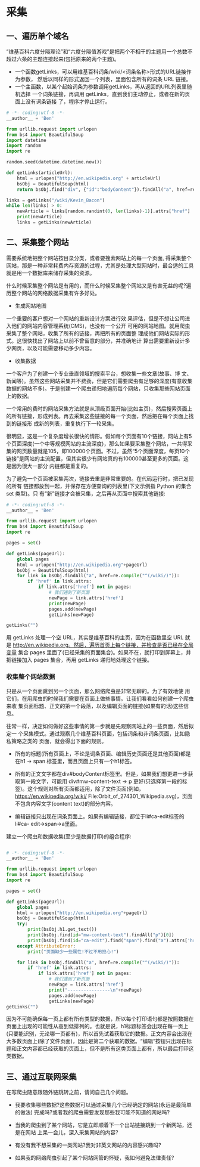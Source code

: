 # 采集

## 一、遍历单个域名

“维基百科六度分隔理论”和“六度分隔值游戏”是把两个不相干的主题用一个总数不超过六条的主题连接起来(包括原来的两个主题)。

- 一个函数getLinks，可以用维基百科词条/wiki/<词条名称>形式的URL链接作为参数， 然后以同样的形式返回一个列表，里面包含所有的词条 URL 链接。
- 一个主函数，以某个起始词条为参数调用getLinks，再从返回的URL列表里随机选择 一个词条链接，再调用 getLinks，直到我们主动停止，或者在新的页面上没有词条链接 了，程序才停止运行。

```python
# -*- coding:utf-8 -*-
__author__ = 'Ben'

from urllib.request import urlopen
from bs4 import BeautifulSoup
import datetime
import random
import re

random.seed(datetime.datetime.now())

def getLinks(articleUrl):
    html = urlopen("http://en.wikipedia.org" + articleUrl)
    bsObj = BeautifulSoup(html)
    return bsObj.find("div", {"id":"bodyContent"}).findAll("a", href=re.compile("^(/wiki/)((?!:).)*$"))

links = getLinks("/wiki/Kevin_Bacon")
while len(links) > 0:
    newArticle = links[random.randint(0, len(links)-1)].attrs["href"]
    print(newArticle)
    links = getLinks(newArticle)
```

## 二、采集整个网站

需要系统地把整个网站按目录分类，或者要搜索网站上的每一个页面, 得采集整个网站，那是一种非常耗费内存资源的过程，尤其是处理大型网站时，最合适的工具就是用一个数据库来储存采集的资源。

什么时候采集整个网站是有用的，而什么时候采集整个网站又是有害无益的呢?遍 历整个网站的网络数据采集有许多好处。

- 生成网站地图

一个重要的客户想对一个网站的重新设计方案进行效 果评估，但是不想让公司进入他们的网站内容管理系统(CMS)，也没有一个公开 可用的网站地图。就用爬虫采集了整个网站，收集了所有的链接，再把所有的页面整 理成他们网站实际的形式。这很快找出了网站上以前不曾留意的部分，并准确地计 算出需要重新设计多少网页，以及可能需要移动多少内容。

- 收集数据

一个客户为了创建一个专业垂直领域的搜索平台，想收集一些文章(故事、博 文、新闻等)。虽然这些网站采集并不费劲，但是它们需要爬虫有足够的深度(有意收集数据的网站不多)。于是创建一个爬虫递归地遍历每个网站，只收集那些网站页面上的数据。

一个常用的费时的网站采集方法就是从顶级页面开始(比如主页)，然后搜索页面上的所有链接，形成列表。再去采集这些链接的每一个页面，然后把在每个页面上找到的链接形 成新的列表，重复执行下一轮采集。

很明显，这是一个复杂度增长很快的情形。假如每个页面有10个链接，网站上有5个页面深度(一个中等规模网站的主流深度)，那么如果要采集整个网站，一共得采集的网页数量就是105，即100000个页面。不过，虽然“5个页面深度，每页10个链接”是网站的主流配置，但其实很少有网站真的有100000甚至更多的页面。这是因为很大一部分 内链都是重复的。

为了避免一个页面被采集两次，链接去重是非常重要的。在代码运行时，把已发现的所有 链接都放到一起，并保存在方便查询的列表里(下文示例指 Python 的集合 set 类型)。只 有“新”链接才会被采集，之后再从页面中搜索其他链接:

```python
# -*- coding:utf-8 -*-
__author__ = 'Ben'

from urllib.request import urlopen
from bs4 import BeautifulSoup
import re

pages = set()

def getLinks(pageUrl):
    global pages
    html = urlopen("http://en.wikipedia.org"+pageUrl)
    bsObj = BeautifulSoup(html)
    for link in bsObj.findAll("a", href=re.compile("^(/wiki/)")):
        if 'href' in link.attrs:
            if link.attrs['href'] not in pages:
                # 我们遇到了新页面
                newPage = link.attrs['href']
                print(newPage)
                pages.add(newPage)
                getLinks(newPage)

getLinks("")
```

用 getLinks 处理一个空 URL，其实是维基百科的主页，因为在函数里空 URL 就 是 http://en.wikipedia.org。然后，遍历首页上每个链接，并检查是否已经在全局变量 集合 pages 里面了(已经采集的页面集合)。如果不在，就打印到屏幕上，并把链接加入 pages 集合，再用 getLinks 递归地处理这个链接。

### 收集整个网站数据

只是从一个页面跳到另一个页面，那么网络爬虫是非常无聊的。为了有效地使 用它们，在用爬虫的时候我们需要在页面上做些事情。让我们看看如何创建一个爬虫来收 集页面标题、正文的第一个段落，以及编辑页面的链接(如果有的话)这些信息。

往常一样，决定如何做好这些事情的第一步就是先观察网站上的一些页面，然后拟定一 个采集模式。通过观察几个维基百科页面，包括词条和非词条页面，比如隐私策略之类的 页面，就会得出下面的规则。

- 所有的标题(所有页面上，不论是词条页面、编辑历史页面还是其他页面)都是在h1 → span 标签里，而且页面上只有一个h1标签。

- 所有的正文文字都在div#bodyContent标签里。但是，如果我们想更进一步获取第一段文字，可能用 div#mw-content-text → p 更好(只选择第一段的标 签)。这个规则对所有页面都适用，除了文件页面(例如，https://en.wikipedia.org/wiki/ File:Orbit_of_274301_Wikipedia.svg)，页面不包含内容文字(content text)的部分内容。

- 编辑链接只出现在词条页面上。如果有编辑链接，都位于li#ca-edit标签的li#ca- edit→span→a里面。

建立一个爬虫和数据收集(至少是数据打印)的组合程序:

```python

# -*- coding:utf-8 -*-
__author__ = 'Ben'

from urllib.request import urlopen
from bs4 import BeautifulSoup
import re

pages = set()

def getLinks(pageUrl):
    global pages
    html = urlopen("http://en.wikipedia.org"+pageUrl)
    bsObj = BeautifulSoup(html)
    try:
        print(bsObj.h1.get_text())
        print(bsObj.find(id="mw-content-text").findAll("p")[0])
        print(bsObj.find(id="ca-edit").find("span").find("a").attrs['href'])
    except AttributeError:
        print("页面缺少一些属性!不过不用担心!")

    for link in bsObj.findAll("a", href=re.compile("^(/wiki/)")):
        if 'href' in link.attrs:
            if link.attrs['href'] not in pages:
                # 我们遇到了新页面
                newPage = link.attrs['href']
                print("----------------\n"+newPage)
                pages.add(newPage)
                getLinks(newPage)
getLinks("")

```

因为不可能确保每一页上都有所有类型的数据，所以每个打印语句都是按照数据在页面上出现的可能性从高到低排列的。也就是说，h1标题标签会出现在每一页上(只要能识别，无论哪一页都有)，所以首先试着获取它的数据。正文内容会出现在大多数页面上(除了文件页面)，因此是第二个获取的数据。“编辑”按钮只出现在标题和正文内容都已经获取的页面上，但不是所有这类页面上都有，所以最后打印这类数据。

## 三、通过互联网采集

在写爬虫随意跟随外链跳转之前，请问自己几个问题。

- 我要收集哪些数据?这些数据可以通过采集几个已经确定的网站(永远是最简单的做法) 完成吗?或者我的爬虫需要发现那些我可能不知道的网站吗?

- 当我的爬虫到了某个网站，它是立即顺着下一个出站链接跳到一个新网站，还是在网站 上呆一会儿，深入采集网站的内容?

- 有没有我不想采集的一类网站?我对非英文网站的内容感兴趣吗?

- 如果我的网络爬虫引起了某个网站网管的怀疑，我如何避免法律责任?



















